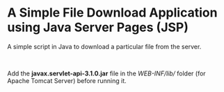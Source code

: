 # A Simple File Download Application using Java Server Pages (JSP)

A simple script in Java to download a particular file from the server.

<br>

Add the **javax.servlet-api-3.1.0.jar** file in the *_WEB-INF/lib/_* folder (for Apache Tomcat Server) before running it.
